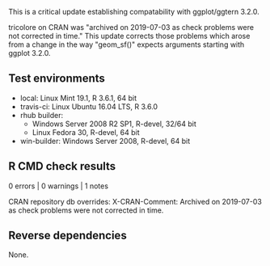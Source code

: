 This is a critical update establishing compatability with ggplot/ggtern 3.2.0.

tricolore on CRAN was "archived on 2019-07-03 as check problems were not corrected in time." This update corrects those problems which arose from a change in the way "geom_sf()" expects arguments starting with ggplot 3.2.0.

## Test environments

* local: Linux Mint 19.1, R 3.6.1, 64 bit
* travis-ci: Linux Ubuntu 16.04 LTS, R 3.6.0
* rhub builder:
  - Windows Server 2008 R2 SP1, R-devel, 32/64 bit
  - Linux Fedora 30, R-devel, 64 bit
* win-builder:  Windows Server 2008, R-devel, 64 bit

## R CMD check results

0 errors | 0 warnings | 1 notes

CRAN repository db overrides:
  X-CRAN-Comment: Archived on 2019-07-03 as check problems were not
    corrected in time.

## Reverse dependencies

None.
